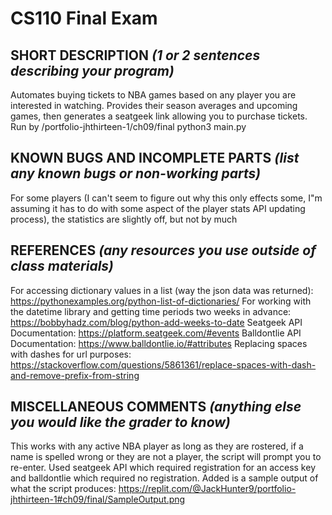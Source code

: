 # CS110 Final Exam

## SHORT DESCRIPTION *(1 or 2 sentences describing your program)*
Automates buying tickets to NBA games based on any player you are interested in watching. Provides their season averages and upcoming games, then generates a seatgeek link allowing you to purchase tickets. Run by /portfolio-jhthirteen-1/ch09/final python3 main.py

## KNOWN BUGS AND INCOMPLETE PARTS *(list any known bugs or non-working parts)*
For some players (I can't seem to figure out why this only effects some, I"m assuming it has to do with some aspect of the player stats API updating process), the statistics are slightly off, but not by much

## REFERENCES *(any resources you use outside of class materials)*
For accessing dictionary values in a list (way the json data was returned): https://pythonexamples.org/python-list-of-dictionaries/
For working with the datetime library and getting time periods two weeks in advance: https://bobbyhadz.com/blog/python-add-weeks-to-date
Seatgeek API Documentation: https://platform.seatgeek.com/#events
Balldontlie API Documentation: https://www.balldontlie.io/#attributes
Replacing spaces with dashes for url purposes: https://stackoverflow.com/questions/5861361/replace-spaces-with-dash-and-remove-prefix-from-string

## MISCELLANEOUS COMMENTS *(anything else you would like the grader to know)*
This works with any active NBA player as long as they are rostered, if a name is spelled wrong or they are not a player, the script will prompt you to re-enter. Used seatgeek API which required registration for an access key and balldontlie which required no registration.
Added is a sample output of what the script produces: https://replit.com/@JackHunter9/portfolio-jhthirteen-1#ch09/final/SampleOutput.png